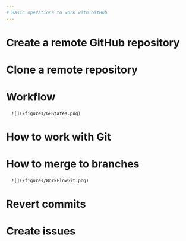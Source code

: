 ```yaml
---
# Basic operations to work with GitHub 
---
```



   # Create a remote GitHub repository
   # Clone a remote repository 
   # Workflow
      ![](/figures/GHStates.png)
   # How to work with Git
   # How to merge to branches
      ![](/figures/WorkFlowGit.png)
   # Revert commits 
   # Create issues
